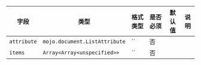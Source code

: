 | 字段 | 类型 | 格式类型 | 是否必须 | 默认值 | 说明 |
|---|---|---|---|---|---|
| `attribute` | `mojo.document.ListAttribute` | `` | 否 |  |
| `items` | `Array<Array<unspecified>>` | `` | 否 |  |
